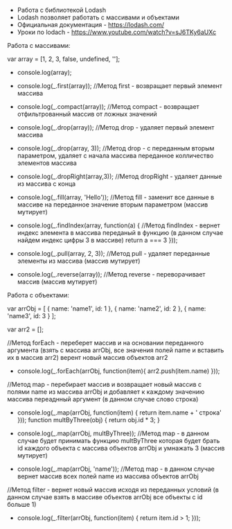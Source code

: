 - Работа с библиотекой Lodash
- Lodash позволяет работать с массивами и объектами
- Официальная документация - https://lodash.com/
- Уроки по lodach - https://www.youtube.com/watch?v=sJ6TKy6aUXc

Работа с массивами:

var array = [1, 2, 3, false, undefined, ''];
 - console.log(array);
 
 - console.log(_.first(array)); //Метод first - возвращает первый элемент массива
 
 - console.log(_.compact(array)); //Метод compact - возвращает отфильтрованный массив от ложных значений
 
 - console.log(_.drop(array)); //Метод drop - удаляет первый элемент массива
 
 - console.log(_.drop(array, 3)); //Метод drop - с переданным вторым параметром, удаляет с начала массива переданное колличество элементов массива      
 
 - console.log(_.dropRight(array,3)); //Метод dropRight - удаляет данные из массива с конца
 
 - console.log(_.fill(array, 'Hello')); //Метод fill - заменит все данные в массиве на переданное значение вторым параметром (массив мутирует)
 
 - console.log(_.findIndex(array, function(a) { //Метод findIndex - вернет индекс элемента в массива переданый в функцию (в данном случае найдем индекс цифры 3 в массиве)
            return a === 3
}));
 
 - console.log(_.pull(array, 2, 3)); //Метод pull - удаляет переданные элементы из массива (массив мутирует)
 
 - console.log(_.reverse(array)); //Метод reverse - переворачивает массив (массив мутирует)


Работа с объектами:

var arrObj = [
    {
        name: 'name1',
        id: 1
    },
    {
        name: 'name2',
        id: 2
    },
    {
        name: 'name3',
        id: 3
    }
];

var arr2 = [];

//Метод forEach - переберет массив и на основании переданного аргумента (взять с массива arrObj, все значения полей name и вставить их в массив arr2) верент новый массив объектов arr2
- console.log(_.forEach(arrObj, function(item){ 
    arr2.push(item.name)
}));

//Метод map - перебирает массив и возвращает новый массив с полями name из массива arrObj и добавляет к каждому значению массива переаднный аргумент (в данном случае слово строка)
- console.log(_.map(arrObj, function(item) { 
    return item.name + ' строка'
}));
function multByThree(obj) {
    return obj.id * 3;
}

- console.log(_.map(arrObj, multByThree)); //Метод map - в данном случае будет принимать функцию multByThree которая будет брать id каждого объекта с массива объектов arrObj и умнажать 3 (массив мутирует)
 
 - console.log(_.map(arrObj, 'name')); //Метод map - в данном случае вернет массив всех полей name из массива объектов arrObj
 
 //Метод filter - вернет новый массив исходя из переданных условий (в данном случае взять в массиве объектов arrObj все объекты с id больше 1)
 - console.log(_.filter(arrObj, function(item) { 
     return item.id > 1;
 })); 
